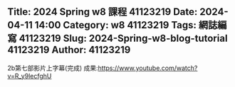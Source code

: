 Title: 2024 Spring w8 課程 41123219
Date: 2024-04-11 14:00
Category: w8 41123219
Tags: 網誌編寫 41123219
Slug: 2024-Spring-w8-blog-tutorial 41123219
Author: 41123219
---

<!-- PELICAN_END_SUMMARY -->
2b第七部影片上字幕(完成)
成果:https://www.youtube.com/watch?v=R_y9lecfghU